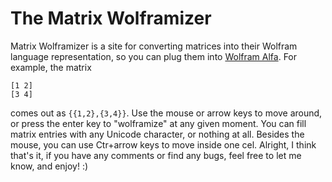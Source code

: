 # The Matrix Wolframizer
Matrix Wolframizer is a site for converting matrices into their Wolfram language representation, so you can plug them into [Wolfram Alfa](https://www.wolframalpha.com/). For example, the matrix
```
[1 2]
[3 4]
```
comes out as `{{1,2},{3,4}}`.
Use the mouse or arrow keys to move around, or press the enter key to "wolframize" at any given moment. You can fill matrix entries with any Unicode character, or nothing at all. Besides the mouse, you can use Ctr+arrow keys to move inside one cel.
Alright, I think that's it, if you have any comments or find any bugs, feel free to let me know, and enjoy! :)
